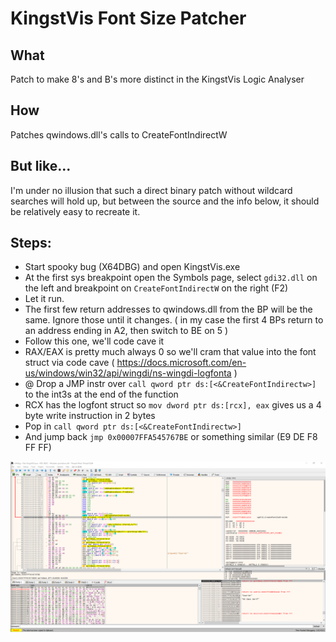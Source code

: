 # KingstVis Font Size Patcher

## What
Patch to make 8's and B's more distinct in the KingstVis Logic Analyser

## How
Patches qwindows.dll's calls to CreateFontIndirectW

## But like...
I'm under no illusion that such a direct binary patch without wildcard searches will hold up, but between the source and the info below, it should be relatively easy to recreate it.

## Steps:
- Start spooky bug (X64DBG) and open KingstVis.exe
- At the first sys breakpoint open the Symbols page, select `gdi32.dll` on the left and breakpoint on `CreateFontIndirectW` on the right (F2)
- Let it run.
- The first few return addresses to qwindows.dll from the BP will be the same. Ignore those until it changes.
  ( in my case the first 4 BPs return to an address ending in A2, then switch to BE on 5 )
- Follow this one, we'll code cave it
- RAX/EAX is pretty much always 0 so we'll cram that value into the font struct via code cave
  ( https://docs.microsoft.com/en-us/windows/win32/api/wingdi/ns-wingdi-logfonta )
- @ Drop a JMP instr over `call qword ptr ds:[<&CreateFontIndirectw>]` to the int3s at the end of the function
- RCX has the logfont struct so `mov dword ptr ds:[rcx], eax` gives us a 4 byte write instruction in 2 bytes 
- Pop in `call qword ptr ds:[<&CreateFontIndirectw>]`
- And jump back `jmp 0x00007FFA545767BE` or something similar (E9 DE F8 FF FF)

![an image showing how the codecave might look](mdnotes.png)



